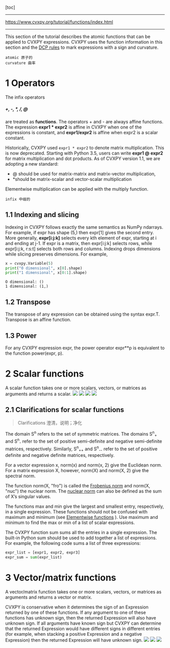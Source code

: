 [toc]

----

https://www.cvxpy.org/tutorial/functions/index.html

----

This section of the tutorial describes the atomic functions that can be applied to CVXPY expressions. CVXPY uses the function information in this section and the [DCP rules](https://www.cvxpy.org/tutorial/dcp/index.html#dcp) to mark expressions with a sign and curvature.

```
atomic 原子的
curvature 曲率
```
# 1 Operators
The infix operators <h5>+, -, *, /, @</h5> are treated as **functions**. The operators + and - are always affine functions. The expression **expr1 * expr2** is affine in CVXPY when one of the expressions is constant, and **expr1/expr2** is affine when expr2 is a scalar constant.

Historically, CVXPY used `expr1 * expr2` to denote matrix multiplication. This is now deprecated. Starting with Python 3.5, users can write **expr1 @ expr2** for matrix multiplication and dot products. As of CVXPY version 1.1, we are adopting a new standard:

+ @ should be used for matrix-matrix and matrix-vector multiplication,
+ *should be matrix-scalar and vector-scalar multiplication

Elementwise multiplication can be applied with the multiply function.

```
infix 中缀的
```

## 1.1 Indexing and slicing
Indexing in CVXPY follows exactly the same semantics as NumPy ndarrays. For example, if expr has shape (5,) then expr[1] gives the second entry. More generally, **expr[i:j:k]** selects every kth element of expr, starting at i and ending at j-1. If expr is a matrix, then expr[i:j:k] selects rows, while expr[i:j:k, r:s:t] selects both rows and columns. Indexing drops dimensions while slicing preserves dimensions. For example,

```py
x = cvxpy.Variable(5)
print("0 dimensional", x[0].shape)
print("1 dimensional", x[0:1].shape)
```
```
O dimensional: ()
1 dimensional: (1,)
```

## 1.2 Transpose
The transpose of any expression can be obtained using the syntax expr.T. Transpose is an affine function.

## 1.3 Power
For any CVXPY expression expr, the power operator expr**p is equivalent to the function power(expr, p).


# 2 Scalar functions 
A scalar function takes one or more scalars, vectors, or matrices as arguments and returns a scalar.
<img src="./img/2.png" />
<img src="./img/3.png" />
<img src="./img/4.png" />
<img src="./img/5.png" />

## 2.1 Clarifications for scalar functions
> Clarifications 澄清，说明；净化

The domain S<sup>n</sup> refers to the set of symmetric matrices. The domains 
S<sup>n</sup><sub>+</sub> and S<sup>n</sup><sub>-</sub> refer to the set of positive semi-definite and negative semi-definite matrices, respectively. Similarly, 
S<sup>n</sup><sub>++</sub> and  S<sup>n</sup><sub>--</sub>
 refer to the set of positive definite and negative definite matrices, respectively.

For a vector expression x, norm(x) and norm(x, 2) give the Euclidean norm. For a matrix expression X, however, norm(X) and norm(X, 2) give the spectral norm.

The function norm(X, "fro") is called the [Frobenius norm](https://en.wikipedia.org/wiki/Matrix_norm#Frobenius_norm) and norm(X, "nuc") the nuclear norm. The [nuclear norm](https://en.wikipedia.org/wiki/Matrix_norm#Schatten_norms) can also be defined as the sum of X’s singular values.

The functions max and min give the largest and smallest entry, respectively, in a single expression. These functions should not be confused with maximum and minimum (see [Elementwise functions](https://www.cvxpy.org/tutorial/functions/index.html#elementwise) ). Use maximum and minimum to find the max or min of a list of scalar expressions.

The CVXPY function sum sums all the entries in a single expression. The built-in Python sum should be used to add together a list of expressions. For example, the following code sums a list of three expressions:
```py
expr_list = [expr1, expr2, expr3]
expr_sum = sum(expr_list)
```

# 3 Vector/matrix functions

A vector/matrix function takes one or more scalars, vectors, or matrices as arguments and returns a vector or matrix.

CVXPY is conservative when it determines the sign of an Expression returned by one of these functions. If any argument to one of these functions has unknown sign, then the returned Expression will also have unknown sign. If all arguments have known sign but CVXPY can determine that the returned Expression would have different signs in different entries (for example, when stacking a positive Expression and a negative Expression) then the returned Expression will have unknown sign.
<img src="./img/6.png" />
<img src="./img/7.png" />
<img src="./img/8.png" />